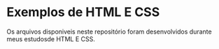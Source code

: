 # Exemplos de HTML E CSS

Os arquivos disponiveis neste repositório foram desenvolvidos durante meus estudosde HTML E CSS.
